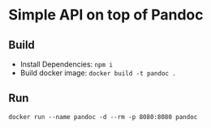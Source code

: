 # Simple API on top of Pandoc

## Build
 - Install Dependencies: `npm i`
 - Build docker image: `docker build -t pandoc .`

## Run
`docker run --name pandoc -d --rm -p 8080:8080 pandoc`